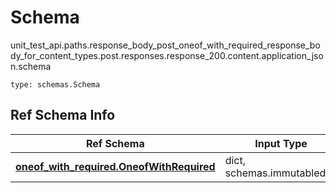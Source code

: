 # Schema
unit_test_api.paths.response_body_post_oneof_with_required_response_body_for_content_types.post.responses.response_200.content.application_json.schema
```
type: schemas.Schema
```

## Ref Schema Info
Ref Schema | Input Type | Output Type
---------- | ---------- | -----------
[**oneof_with_required.OneofWithRequired**](../../../../../../../../components/schema/oneof_with_required.md) | dict, schemas.immutabledict | schemas.immutabledict
